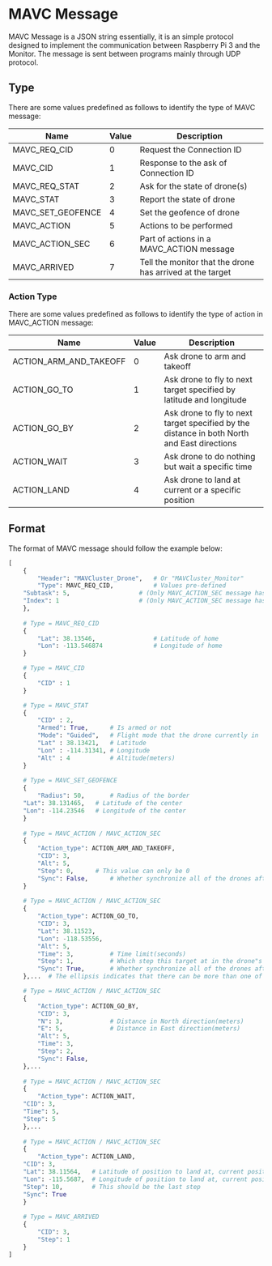 # MAVC Message
MAVC Message is a JSON string essentially, it is an simple protocol designed to implement the communication between Raspberry Pi 3 and the Monitor. The message is sent between programs mainly through UDP protocol.

##  Type

There are some values predefined as follows to identify the type of MAVC message:

| Name              | Value | Description                              |
| ----------------- | ----- | ---------------------------------------- |
| MAVC_REQ_CID      | 0     | Request the Connection ID                |
| MAVC_CID          | 1     | Response to the ask of Connection ID     |
| MAVC_REQ_STAT     | 2     | Ask for the state of drone(s)            |
| MAVC_STAT         | 3     | Report the state of drone                |
| MAVC_SET_GEOFENCE | 4     | Set the geofence of drone                |
| MAVC_ACTION       | 5     | Actions to be performed                  |
| MAVC_ACTION_SEC   | 6     | Part of actions in a MAVC_ACTION message |
| MAVC_ARRIVED      | 7     | Tell the monitor that the drone has arrived at the target |

### Action Type

There are some values predefined as follows to identify the type of action in MAVC_ACTION message:

| Name                   | Value | Description                              |
| ---------------------- | ----- | ---------------------------------------- |
| ACTION_ARM_AND_TAKEOFF | 0     | Ask drone to arm and takeoff             |
| ACTION_GO_TO           | 1     | Ask drone to fly to next target specified by latitude and longitude |
| ACTION_GO_BY           | 2     | Ask drone to fly to next target specified by the distance in both North and East directions |
| ACTION_WAIT            | 3     | Ask drone to do nothing but wait a specific time |
| ACTION_LAND            | 4     | Ask drone to land at current or a specific position |



## Format

The format of MAVC message should follow the example below:

```python
[
    {
    	"Header": "MAVCluster_Drone",   # Or "MAVCluster_Monitor"
    	"Type": MAVC_REQ_CID,           # Values pre-defined
	"Subtask": 5,                   # (Only MAVC_ACTION_SEC message has)How many part did the subtask be decomposed into
	"Index": 1                      # (Only MAVC_ACTION_SEC message has)Identify the actions' order in the subtask
    },
	
    # Type = MAVC_REQ_CID
    {
        "Lat": 38.13546,                # Latitude of home
        "Lon": -113.546874              # Longitude of home
    }

    # Type = MAVC_CID
    {
        "CID" : 1
    }

    # Type = MAVC_STAT
    {
        "CID" : 2,
        "Armed": True,      # Is armed or not
        "Mode": "Guided",   # Flight mode that the drone currently in
        "Lat" : 38.13421,   # Latitude
        "Lon" : -114.31341, # Longitude
        "Alt" : 4           # Altitude(meters)
    }
    
    # Type = MAVC_SET_GEOFENCE
    {
    	"Radius": 50,       # Radius of the border
	"Lat": 38.131465,   # Latitude of the center
	"Lon": -114.23546   # Longitude of the center
    }
    
    # Type = MAVC_ACTION / MAVC_ACTION_SEC
    {
    	"Action_type": ACTION_ARM_AND_TAKEOFF,
    	"CID": 3,
    	"Alt": 5,   	  
    	"Step": 0,	    # This value can only be 0
    	"Sync": False,	    # Whether synchronize all of the drones after reaching the altitude
    }
    
    # Type = MAVC_ACTION / MAVC_ACTION_SEC
    {
        "Action_type": ACTION_GO_TO,
        "CID": 3,
        "Lat": 38.11523,
        "Lon": -118.53556,
        "Alt": 5,
        "Time": 3,          # Time limit(seconds)
        "Step": 1,          # Which step this target at in the drone"s mission
        "Sync": True,       # Whether synchronize all of the drones after reaching the target
    },...  # The ellipsis indicates that there can be more than one of this action in a single MAVC message

    # Type = MAVC_ACTION / MAVC_ACTION_SEC
    {
        "Action_type": ACTION_GO_BY,
        "CID": 3,
        "N": 3,             # Distance in North direction(meters)
        "E": 5,             # Distance in East direction(meters)
        "Alt": 5,           
        "Time": 3,          
        "Step": 2,           
        "Sync": False,      
    },...
    
    # Type = MAVC_ACTION / MAVC_ACTION_SEC
    {
    	"Action_type": ACTION_WAIT,
	"CID": 3,
	"Time": 5,
	"Step": 5
    },...
    
    # Type = MAVC_ACTION / MAVC_ACTION_SEC
    {
    	"Action_type": ACTION_LAND,
	"CID": 3,
	"Lat": 38.11564,   # Latitude of position to land at, current position should be zero
	"Lon": -115.5687,  # Longitude of position to land at, current position should be zero
	"Step": 10,        # This should be the last step
	"Sync": True
    }
    
    # Type = MAVC_ARRIVED
    {
        "CID": 3,
        "Step": 1 
    }
]
```
